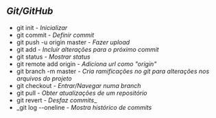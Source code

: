 ## *Git/GitHub*

- git init - _Inicializar_
- git commit - _Definir commit_
- git push -u origin master  - _Fazer upload_
- git add - _Incluir alterações para o próximo commit_
- git status - _Mostrar status_
- git remote add origin <url> - _Adiciona url como "origin"_
- git branch -m master - _Cria ramificações no git para alterações nos arquivos do projeto_
- git checkout - _Entrar/Navegar numa branch_
- git pull - _Obter atualizações de um repositório_
- git revert - _Desfaz commits__
- _git log --oneline - _Mostra histórico de commits_